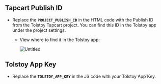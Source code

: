 ## Tapcart Publish ID

- Replace the **`PROJECT_PUBLISH_ID`** in the HTML code with the Publish ID from the Tolstoy Tapcart project. You can find this ID in the Tolstoy app under the project settings.
    - View where to find it in the Tolstoy app:
        
        ![Untitled](https://prod-files-secure.s3.us-west-2.amazonaws.com/0548034f-b37a-4e7d-8430-4cbbccc72b60/9ab9e346-d070-482f-8b2c-0ee8cebb2acd/Untitled.png)
        
## Tolstoy App Key

- Replace the **`TOLSTOY_APP_KEY`** in the JS code with your Tolstoy App Key.
